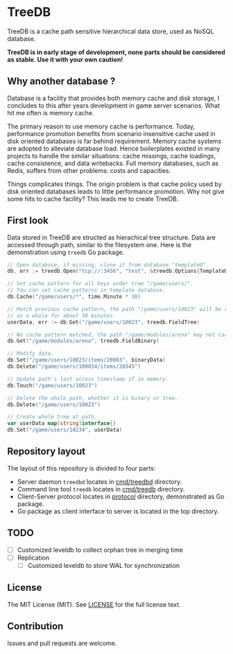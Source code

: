 # TreeDB
TreeDB is a cache path sensitive hierarchical data store, used as NoSQL database.

**TreeDB is in early stage of development, none parts should be considered as stable. Use it with your own caution!**

## Why another database ?
Database is a facility that provides both memory cache and disk storage, I concludes to this after
years development in game server scenarios. What hit me often is memory cache.

The primary reason to use memory cache is performance. Today, performance promotion benefits from
scenario insensitive cache used in disk oriented databases is far behind requirement. Memory cache
systems are adopted to alleviate database load. Hence boilerplates existed in many projects to handle
the similar situations: cache missings, cache loadings, cache consistence, and data writebacks.
Full memory databases, such as Redis, suffers from other problems: costs and capacities.

Things complicates things. The origin problem is that cache policy used by disk oriented databases
leads to little performance promotion. Why not give some hits to cache facility? This leads me to
create TreeDB.

## First look
Data stored in TreeDB are structed as hierachical tree structure. Data are accessed through path, similar
to the filesystem one. Here is the demonstration using `treedb` Go package.

```go
// Open database, if missing, clone it from database "template0".
db, err := treedb.Open("tcp://:3456", "test", &treedb.Options{TemplateDB: "template0", CreateIfMissing: true})

// Set cache pattern for all keys under tree "/game/users/".
// You can set cache patterns in template database.
db.Cache("/game/users/*", time.Minute * 30)

// Match previous cache pattern, the path "/game/users/10023" will be cached in memory
// as a whole for about 30 minutes.
userData, err := db.Get("/game/users/10023", treedb.FieldTree)

// No cache pattern matched, the path "/game/modules/arena" may not cached in memory based on other configs.
db.Get("/game/modules/arena", treedb.FieldBinary)

// Modify data.
db.Set("/game/users/10023/items/20003", binaryData)
db.Delete("/game/users/100034/items/20345")

// Update path's last access timestamp if in memory.
db.Touch("/game/users/10023")

// Delete the whole path, whether it is binary or tree.
db.Delete("/game/users/10023")

// Create whole tree at path.
var userData map[string]interface{}
db.Set("/game/users/10234", userData)
```

## Repository layout
The layout of this repository is divided to four parts:
- Server daemon `treedbd` locates in [cmd/treedbd](cmd/treedbd) directory.
- Command line tool `treedb` locates in [cmd/treedb](cmd/treedb) directory.
- Client-Server protocol locates in [protocol](protocol) directory, demonstrated as Go package.
- Go package as client interface to server is located in the top directory.

## TODO
- [ ] Customized leveldb to collect orphan tree in merging time
- [ ] Replication
    - [ ] Customized leveldb to store WAL for synchronization

## License
The MIT License (MIT). See [LICENSE](LICENSE) for the full license text.

## Contribution
Issues and pull requests are welcome.
